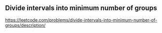 ## Divide intervals into minimum number of groups
https://leetcode.com/problems/divide-intervals-into-minimum-number-of-groups/description/
